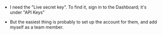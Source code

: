 - I need the "Live secret key". To find it, sign in to the Dashboard; it's under "API Keys"

- But the easiest thing is probably to set up the account for them, and add myself as a team member.

